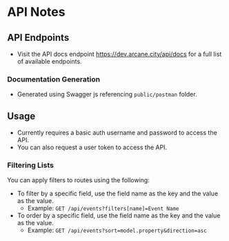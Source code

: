 # API Notes

## API Endpoints
- Visit the API docs endpoint https://dev.arcane.city/api/docs for a full list of available endpoints.

### Documentation Generation
- Generated using Swagger js referencing `public/postman` folder.

## Usage
- Currently requires a basic auth username and password to access the API.
- You can also request a user token to access the API.

### Filtering Lists
You can apply filters to routes using the following:

- To filter by a specific field, use the field name as the key and the value as the value.
  - Example: `GET /api/events?filters[name]=Event Name`
- To order by a specific field, use the field name as the key and the value as the value.
  - Example: `GET /api/events?sort=model.property&direction=asc`


